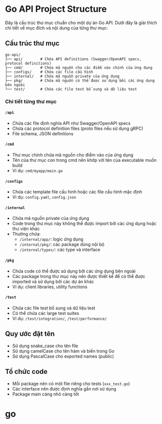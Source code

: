 # Go API Project Structure

Đây là cấu trúc thư mục chuẩn cho một dự án Go API. Dưới đây là giải thích chi tiết về mục đích và nội dung của từng thư mục:

## Cấu trúc thư mục

```
go-api/
├── api/        # Chứa API definitions (Swagger/OpenAPI specs, protocol definitions)
├── cmd/        # Chứa mã nguồn cho các điểm vào chính của ứng dụng
├── configs/    # Chứa các file cấu hình
├── internal/   # Chứa mã nguồn private của ứng dụng
├── pkg/        # Chứa mã nguồn có thể được sử dụng bởi các ứng dụng bên ngoài
└── test/       # Chứa các file test bổ sung và dữ liệu test
```

### Chi tiết từng thư mục

#### `/api`

- Chứa các file định nghĩa API như Swagger/OpenAPI specs
- Chứa các protocol definition files (proto files nếu sử dụng gRPC)
- File schema, JSON definitions

#### `/cmd`

- Thư mục chính chứa mã nguồn cho điểm vào của ứng dụng
- Tên của thư mục con trong cmd nên khớp với tên của executable muốn build
- Ví dụ: `cmd/myapp/main.go`

#### `/configs`

- Chứa các template file cấu hình hoặc các file cấu hình mặc định
- Ví dụ: `config.yaml`, `config.json`

#### `/internal`

- Chứa mã nguồn private của ứng dụng
- Code trong thư mục này không thể được import bởi các ứng dụng hoặc thư viện khác
- Thường chứa:
  - `/internal/app/`: logic ứng dụng
  - `/internal/pkg/`: các package dùng nội bộ
  - `/internal/types/`: các type và interface

#### `/pkg`

- Chứa code có thể được sử dụng bởi các ứng dụng bên ngoài
- Các package trong thư mục này nên được thiết kế để có thể được imported và sử dụng bởi các dự án khác
- Ví dụ: client libraries, utility functions

#### `/test`

- Chứa các file test bổ sung và dữ liệu test
- Có thể chứa các large test suites
- Ví dụ: `/test/integration/`, `/test/performance/`

## Quy ước đặt tên

- Sử dụng snake_case cho tên file
- Sử dụng camelCase cho tên hàm và biến trong Go
- Sử dụng PascalCase cho exported names (public)

## Tổ chức code

- Mỗi package nên có một file riêng cho tests (`xxx_test.go`)
- Các interface nên được định nghĩa gần nơi sử dụng
- Package main càng nhỏ càng tốt
# go
